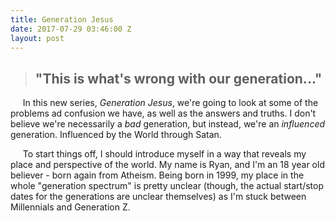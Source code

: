 ```yaml
---
title: Generation Jesus
date: 2017-07-29 03:46:00 Z
layout: post
---
```


> ## "This is what's wrong with our generation..."

&nbsp;&nbsp;&nbsp;&nbsp;&nbsp;In this new series, *Generation Jesus*, we're going to look at some of the problems ad confusion we have, as well as the answers and truths. I don't believe we're necessarily a *bad* generation, but instead, we're an *influenced* generation. Influenced by the World through Satan.

&nbsp;&nbsp;&nbsp;&nbsp;&nbsp;To start things off, I should introduce myself in a way that reveals my place and perspective of the world. My name is Ryan, and I'm an 18 year old believer - born again from Atheism. Being born in 1999, my place in the whole "generation spectrum" is pretty unclear (though, the actual start/stop dates for the generations are unclear themselves) as I'm stuck between Millennials and Generation Z.